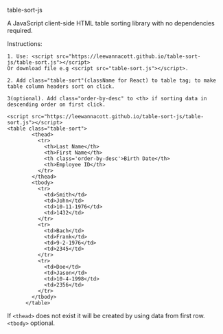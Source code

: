 table-sort-js

A JavaScript client-side HTML table sorting library with no dependencies required. 

Instructions:
```
1. Use: <script src="https://leewannacott.github.io/table-sort-js/table-sort.js"></script>
Or download file e.g <script src="table-sort.js"></script>.

2. Add class="table-sort"(className for React) to table tag; to make table column headers sort on click.

3(optional). Add class="order-by-desc" to <th> if sorting data in descending order on first click.
```
   
```
<script src="https://leewannacott.github.io/table-sort-js/table-sort.js"></script>
<table class="table-sort">
        <thead>
          <tr>
            <th>Last Name</th>
            <th>First Name</th>
            <th class='order-by-desc'>Birth Date</th>
            <th>Employee ID</th>
          </tr>
        </thead>
        <tbody>
          <tr>
            <td>Smith</td>
            <td>John</td>
            <td>10-11-1976</td>
            <td>1432</td>
          </tr>
          <tr>
            <td>Bach</td>
            <td>Frank</td>
            <td>9-2-1976</td>
            <td>2345</td>
          </tr>
          <tr>
            <td>Doe</td>
            <td>Jason</td>
            <td>10-4-1998</td>
            <td>2356</td>
          </tr>
        </tbody>
      </table>
```

If `<thead>` does not exist it will be created by using data from first row. `<tbody>` optional.
